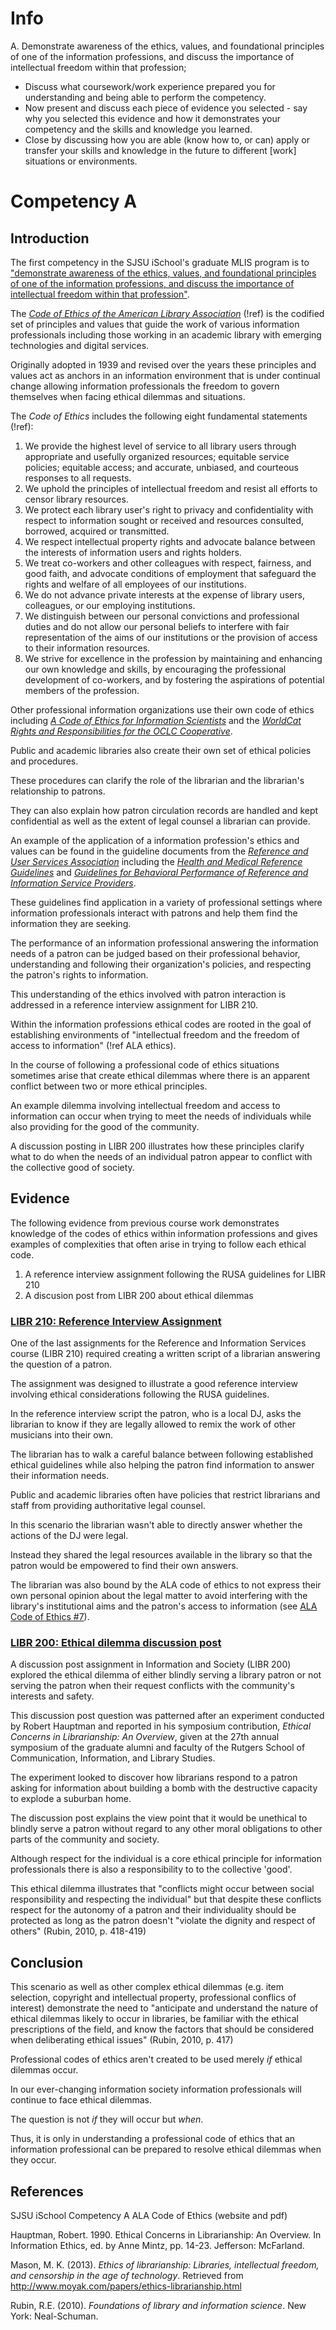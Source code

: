 # Info

A. Demonstrate awareness of the ethics, values, and foundational principles of one of the information professions, and discuss the importance of intellectual freedom within that profession;

- Discuss what coursework/work experience prepared you for understanding and being able to perform the competency.
- Now present and discuss each piece of evidence you selected - say why you selected this evidence and how it demonstrates your competency and the skills and knowledge you learned.
- Close by discussing how you are able (know how to, or can) apply or transfer your skills and knowledge in the future to different [work] situations or environments.

# Competency A

## Introduction

The first competency in the SJSU iSchool's graduate MLIS program is to ["demonstrate awareness of the ethics, values, and foundational principles of one of the information professions, and discuss the importance of intellectual freedom within that profession"][comp a]. 

The [*Code of Ethics of the American Library Association*][ala ethics] (!ref) is the codified set of principles and values that guide the work of various information professionals including those working in an academic library with emerging technologies and digital services.

Originally adopted in 1939 and revised over the years these principles and values act as anchors in an information environment that is under continual change allowing information professionals the freedom to govern themselves when facing ethical dilemmas and situations. 

The *Code of Ethics* includes the following eight fundamental statements (!ref):

1. We provide the highest level of service to all library users through appropriate and usefully organized resources; equitable service policies; equitable access; and accurate, unbiased, and courteous responses to all requests.
2. We uphold the principles of intellectual freedom and resist all efforts to censor library resources.
3. We protect each library user's right to privacy and confidentiality with respect to information sought or received and resources consulted, borrowed, acquired or transmitted.
4. We respect intellectual property rights and advocate balance between the interests of information users and rights holders.
5. We treat co-workers and other colleagues with respect, fairness, and good faith, and advocate conditions of employment that safeguard the rights and welfare of all employees of our institutions.
6. We do not advance private interests at the expense of library users, colleagues, or our employing institutions.
7. We distinguish between our personal convictions and professional duties and do not allow our personal beliefs to interfere with fair representation of the aims of our institutions or the provision of access to their information resources.
8. We strive for excellence in the profession by maintaining and enhancing our own knowledge and skills, by encouraging the professional development of co-workers, and by fostering the aspirations of potential members of the profession.

Other professional information organizations use their own code of ethics including [*A Code of Ethics for Information Scientists*][info science ethics] and the [*WorldCat Rights and Responsibilities for the OCLC Cooperative*][oclc rights].

Public and academic libraries also create their own set of ethical policies and procedures. 

These procedures can clarify the role of the librarian and the librarian's relationship to patrons.

They can also explain how patron circulation records are handled and kept confidential as well as the extent of legal counsel a librarian can provide. 

An example of the application of a information profession's ethics and values can be found in the guideline documents from the [*Reference and User Services Association*][rusa] including the [*Health and Medical Reference Guidelines*][rusa health] and [*Guidelines for Behavioral Performance of Reference and Information Service Providers*][rusa behavior]. 

These guidelines find application in a variety of professional settings where information professionals interact with patrons and help them find the information they are seeking. 

The performance of an information professional answering the information needs of a patron can be judged based on their professional behavior, understanding and following their organization's policies, and respecting the patron's rights to information.

This understanding of the ethics involved with patron interaction is addressed in a reference interview assignment for LIBR 210.

Within the information professions ethical codes are rooted in the goal of establishing environments of "intellectual freedom and the freedom of access to information" (!ref ALA ethics). 

In the course of following a professional code of ethics situations sometimes arise that create ethical dilemmas where there is an apparent conflict between two or more ethical principles.

An example dilemma involving intellectual freedom and access to information can occur when trying to meet the needs of individuals while also providing for the good of the community.

A discussion posting in LIBR 200 illustrates how these principles clarify what to do when the needs of an individual patron appear to conflict with the collective good of society. 

## Evidence

The following evidence from previous course work demonstrates knowledge of the codes of ethics within information professions and gives examples of complexities that often arise in trying to follow each ethical code. 

1. A reference interview assignment following the RUSA guidelines for LIBR 210
2. A discusion post from LIBR 200 about ethical dilemmas

### [LIBR 210: Reference Interview Assignment](https://mlisefolio.files.wordpress.com/2016/09/libr210_a6.pdf)

One of the last assignments for the Reference and Information Services course (LIBR 210) required creating a written script of a librarian answering the question of a patron. 

The assignment was designed to illustrate a good reference interview involving ethical considerations following the RUSA guidelines. 

In the reference interview script the patron, who is a local DJ, asks the librarian to know if they are legally allowed to remix the work of other musicians into their own. 

The librarian has to walk a careful balance between following established ethical guidelines while also helping the patron find information to answer their information needs. 

Public and academic libraries often have policies that restrict librarians and staff from providing authoritative legal counsel. 

In this scenario the librarian wasn't able to directly answer whether the actions of the DJ were legal.

Instead they shared the legal resources available in the library so that the patron would be empowered to find their own answers. 

The librarian was also bound by the ALA code of ethics to not express their own personal opinion about the legal matter to avoid interfering with the library's institutional aims and the patron's access to information (see [ALA Code of Ethics #7][ala ethics]). 

### [LIBR 200: Ethical dilemma discussion post](https://mlisefolio.files.wordpress.com/2016/09/libr200_d3.pdf)

A discussion post assignment in Information and Society (LIBR 200) explored the ethical dilemma of either blindly serving a library patron or not serving the patron when their request conflicts with the community's interests and safety.

This discussion post question was patterned after an experiment conducted by Robert Hauptman and reported in his symposium contribution, *Ethical Concerns in Librarianship: An Overview*, given at the 27th annual symposium of the graduate alumni and faculty of the Rutgers School of Communication, Information, and Library Studies. 

The experiment looked to discover how librarians respond to a patron asking for information about building a bomb with the destructive capacity to explode a suburban home.

The discussion post explains the view point that it would be unethical to blindly serve a patron without regard to any other moral obligations to other parts of the community and society. 

Although respect for the individual is a core ethical principle for information professionals there is also a responsibility to to the collective 'good'. 

This ethical dilemma illustrates that "conflicts might occur between social responsibility and respecting the individual" but that despite these conflicts respect for the autonomy of a patron and their individuality should be protected as long as the patron doesn't "violate the dignity and respect of others" (Rubin, 2010, p. 418-419)

## Conclusion

This scenario as well as other complex ethical dilemmas (e.g. item selection, copyright and intellectual property, professional conflics of interest) demonstrate the need to "anticipate and understand the nature of ethical dilemmas likely to occur in libraries, be familiar with the ethical prescriptions of the field, and know the factors that should be considered when deliberating ethical issues" (Rubin, 2010, p. 417)

Professional codes of ethics aren't created to be used merely *if* ethical dilemmas occur. 

In our ever-changing information society information professionals will continue to face ethical dilemmas. 

The question is not *if* they will occur but *when*.

Thus, it is only in understanding a professional code of ethics that an information professional can be prepared to resolve ethical dilemmas when they occur.

## References

SJSU iSchool Competency A
ALA Code of Ethics (website and pdf)

Hauptman, Robert. 1990. Ethical Concerns in Librarianship: An Overview. In Information Ethics, ed. by Anne Mintz, pp. 14-23. Jefferson: McFarland.	

Mason, M. K. (2013). *Ethics of librarianship: Libraries, intellectual freedom, and censorship in the age of technology*. Retrieved from <http://www.moyak.com/papers/ethics-librarianship.html>

Rubin, R.E. (2010). *Foundations of library and information science*. New York: Neal-Schuman.

[ala ethics]: http://www.ala.org/advocacy/proethics/codeofethics/codeethics "ALA Code of Ethics"
[comp a]: http://ischool.sjsu.edu/current-students/courses/core-competencies "SJSU iSchool MLIS Core Competencies"
[info science ethics]: http://cool.conservation-us.org/bytopic/ethics/asiseth.html "A Code of Ethics for Information Scientists"
[oclc rights]: https://www.oclc.org/worldcat/cooperative-quality/policy.en.html "OCLC Rights and Responsibilities"
[rusa behavior]: http://www.ala.org/rusa/resources/guidelines/guidelinesbehavioral "RUSA Behavioral Performance Guidelines"
[rusa]: http://www.ala.org/rusa/ "RUSA"
[rusa health]: http://www.ala.org/rusa/resources/guidelines/guidelinesmedical "RUSA Health and Medical Guidelines"
